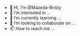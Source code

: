 - 👋 Hi, I’m @Mazeda-Bristy
- 👀 I’m interested in ...
- 🌱 I’m currently learning ...
- 💞️ I’m looking to collaborate on ...
- 📫 How to reach me ...

<!---
Mazeda-Bristy/Mazeda-Bristy is a ✨ special ✨ repository because its `README.md` (this file) appears on your GitHub profile.
You can click the Preview link to take a look at your changes.
--->
